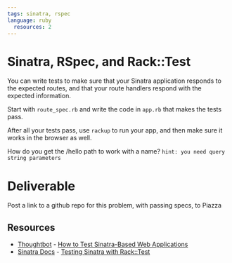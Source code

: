 ```yaml
---
tags: sinatra, rspec
language: ruby
  resources: 2
---
```


# Sinatra, RSpec, and Rack::Test

You can write tests to make sure that your Sinatra application responds
to the expected routes, and that your route handlers respond with the
expected information.

Start with `route_spec.rb` and write the code in `app.rb` that makes the
tests pass.

After all your tests pass, use `rackup` to run your app, and then make
sure it works in the browser as well.

How do you get the /hello path to work with a name?
`hint: you need query string parameters`

# Deliverable

Post a link to a github repo for this problem, with passing specs, to
Piazza

## Resources
* [Thoughtbot](http://robots.thoughtbot.com/) - [How to Test Sinatra-Based Web Applications](http://robots.thoughtbot.com/how-to-test-sinatra-based-web-services)
* [Sinatra Docs](http://www.sinatrarb.com/) - [Testing Sinatra with Rack::Test](http://www.sinatrarb.com/testing.html)
